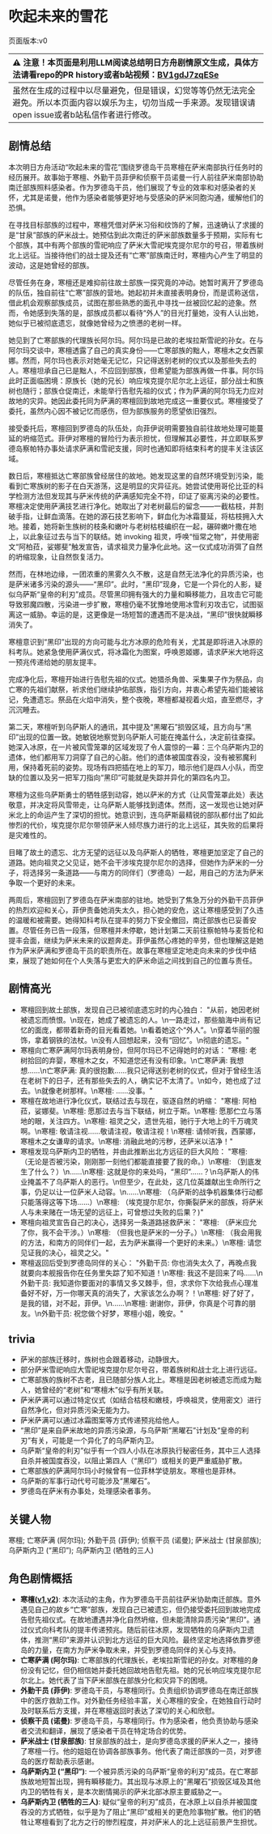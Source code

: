# 吹起未来的雪花
页面版本:v0
 

| :warning: 注意！本页面是利用LLM阅读总结明日方舟剧情原文生成，具体方法请看repo的PR history或者b站视频：[BV1gdJ7zqESe](https://www.bilibili.com/video/BV1gdJ7zqESe/)         |
|:----------------------------|
| 虽然在生成的过程中以尽量避免，但是错误，幻觉等等仍然无法完全避免。所以本页面内容以娱乐为主，切勿当成一手来源。发现错误请open issue或者b站私信作者进行修改。|



## 剧情总结
本次明日方舟活动“吹起未来的雪花”围绕罗德岛干员寒檀在萨米南部执行任务时的经历展开。故事始于寒檀、外勤干员菲伊和侦察干员诺曼一行人前往萨米南部协助南迁部族照料感染者。作为罗德岛干员，他们展现了专业的效率和对感染者的关怀，尤其是诺曼，他作为感染者能够更好地与受感染的萨米同胞沟通，缓解他们的恐惧。

在寻找目标部族的过程中，寒檀凭借对萨米习俗和纹饰的了解，迅速确认了求援的是“甘泉”部族的萨米战士。她预估到此次南迁的萨米部族数量多于预期，实际有七个部族，其中有两个部族的雪祀响应了萨米大雪祀埃克提尔尼尔的号召，带着族树北上远征。当接待他们的战士提及还有“亡寒”部族南迁时，寒檀内心产生了明显的波动，这是她曾经的部族。

尽管任务在身，寒檀还是难抑前往故土部族一探究竟的冲动。她暂时离开了罗德岛的队伍，独自前往“亡寒”部族的营地。她起初并未直接表明身份，而是谎称送信，借此机会观察部族成员，试图在那些熟悉的面孔中寻找一丝被回忆起的迹象。然而，令她感到失落的是，部族成员都以看待“外人”的目光打量她，没有人认出她，她似乎已被彻底遗忘，就像她曾经为之愤懑的老树一样。

她见到了亡寒部族的代理族长阿尔玛。阿尔玛是已故的老埃拉斯雪祀的孙女。在与阿尔玛交谈中，寒檀透露了自己的真实身份——亡寒部族的黜人，寒檀木之女西蒙娜。然而，阿尔玛也表示对她毫无记忆，只记得送别老树的仪式以及那些失去的人。寒檀坦承自己已是黜人，不应回到部族，但希望能为部族再做一件事。阿尔玛此时正面临困境：原族长（她的兄长）响应埃克提尔尼尔北上远征，部分战士和族树也随行；部族仓促南迁，未能举行告慰先祖的仪式；作为萨满的阿尔玛无力应对故地的灾异。她因此委托同为萨满的寒檀回到故地完成这一重要仪式。寒檀接受了委托，虽然内心因不被记忆而感伤，但为部族服务的愿望依旧强烈。

接受委托后，寒檀回到罗德岛的队伍处，向菲伊说明需要独自前往故地处理可能蔓延的坍缩范式。菲伊对寒檀的冒险行为表示担忧，但理解其必要性，并立即联系罗德岛察帕特办事处请求萨满和雪祀支援，同时也通知即将结束科考的提丰关注该区域。

数日后，寒檀抵达亡寒部族曾经居住的故地。她发现这里的自然环境受到污染，能看到亡寒族树的影子在白天游荡，这是明显的灾异征兆。她尝试使用哥伦比亚的科学检测方法但发现其与萨米传统的萨满感知完全不符，印证了驱离污染的必要性。寒檀决定使用萨满技艺进行净化。她取出了对老树最后的留念——一截枯枝，并割破手指，让鲜血滴落。在她的源石技艺影响下，鲜血化为冰霜蔓延，将枯枝拥入大地。接着，她将新生族树的枝条和嫩叶与老树枯枝编织在一起，碾碎嫩叶撒在地上，以此象征过去与当下的联结。她 invoking 祖灵，呼唤“恒常之物”，并使用密文“阿柏菈，娑娜斐”触发宣告，请求祖灵力量净化此地。这一仪式成功消弭了自然的坍缩现象，让自然恢复活力。

然而，在林地边缘，一团浓重的黑雾久久不散，这是自然无法净化的异质污染，也是萨米诸多污染的源头——“黑印”。此时，“黑印”现身，它是一个异化的人影，疑似乌萨斯“皇帝的利刃”成员。尽管黑印拥有强大的力量和瞬移能力，且攻击它可能导致邪魔四散，污染进一步扩散，寒檀仍毫不犹豫地使用冰雪利刃攻击它，试图驱离这一威胁。幸运的是，这更像是一场短暂的遭遇而不是决战，“黑印”很快就瞬移消失了。

寒檀意识到“黑印”出现的方向可能与北方冰原的危险有关，尤其是即将进入冰原的科考队。她紧急使用萨满仪式，将冰霜化为图案，呼唤恩姬娜，请求萨米大地将这一预兆传递给她的朋友提丰。

完成净化后，寒檀开始进行告慰先祖的仪式。她猎杀角兽、采集果子作为祭品，向亡寒的先祖们献祭，祈求他们继续护佑部族，指引方向，并衷心希望先祖们能被铭记，免遭遗忘。祭品在火焰中消失，整个夜晚，寒檀都凝视着火焰，直至燃尽，才沉沉睡去。

第二天，寒檀听到乌萨斯人的通讯，其中提及“黑曜石”损毁区域，且方向与“黑印”出现的位置一致。她敏锐地察觉到乌萨斯人可能在掩盖什么，决定前往查探。她深入冰原，在一片被风雪笼罩的区域发现了令人震惊的一幕：三个乌萨斯内卫的遗体，他们都用军刀洞穿了自己的心脏。他们的遗体被国度吞没，没有被邪魔利用，保持着死前的姿势。现场有四把插在地上的军刀，暗示他们是四人小队，而空缺的位置以及另一把军刀指向“黑印”可能就是失踪并异化的第四名内卫。

寒檀为这些乌萨斯勇士的牺牲感到动容，她以萨米的方式（让风雪笼罩此处）表达敬意，并决定将风雪带走，让乌萨斯人能够找到遗体。然而，这一发现也让她对萨米北上的命运产生了深切的担忧。她意识到，连乌萨斯最精锐的部队都付出了如此惨烈的代价，埃克提尔尼尔带领萨米人倾尽族力进行的北上远征，其失败的后果将是灾难性的。

目睹了故土的遗忘、北方无望的远征以及乌萨斯人的牺牲，寒檀更加坚定了自己的道路。她向祖灵之父见证，她不会干涉埃克提尔尼尔的选择，但她作为萨米的一分子，将选择另一条道路——与南方的同伴们（罗德岛）一起，用自己的方法为萨米争取一个更好的未来。

两周后，寒檀回到了罗德岛在萨米南部的驻地。她受到了焦急万分的外勤干员菲伊的热烈欢迎和关心，菲伊责备她消失太久，担心她的安危，这让寒檀感受到了久违的温暖和被需要。她得知科考队在提丰的努力下安全撤回，南迁部族也已妥善安置。尽管任务已告一段落，但寒檀并未停歇，她计划第二天前往察帕特与麦哲伦和提丰会面，继续为萨米未来的议题奔走。菲伊虽然心疼她的辛劳，但也理解这是她作为萨米萨满和罗德岛干员的职责所在。故事在寒檀坚定地走向未来的步伐中结束，展现了她如何在个人失落与更宏大的萨米命运之间找到自己的位置与责任。
## 剧情高光
-   寒檀回到故土部族，发现自己已被彻底遗忘时的内心独白：
    "从前，她因老树被遗忘而愤恨。\n现在，她成了被遗忘的人。\n一路走过，那些脑海中尚有记忆的面庞，都带着新奇的目光看着她。\n看着她这个“外人”。\n穿着华丽的服饰，拿着钢铁的法杖。\n没有人回想起来，没有“回忆”。\n彻底的遗忘。"
-   寒檀向亡寒萨满阿尔玛表明身份，但阿尔玛已不记得她时的对话：
    "寒檀: 老树拾回的弃婴，寒檀木之女，不知道您还有没有印象。\n亡寒萨满: 我想想......\n亡寒萨满: 真的很抱歉......我只记得送别老树的仪式，但对于曾经生活在老树下的日子，还有那些失去的人，确实记不太清了。\n如今，她也成了过去。\n就像老树那样。\n寒檀: ......没事。"
-   寒檀在故地进行净化仪式，联结过去与现在，驱逐自然的坍缩：
    "寒檀: 阿柏菈，娑娜斐。\n寒檀: 愿那过去与当下联结，树立于斯。\n寒檀: 愿那伫立与落地的眼，关注四方。\n寒檀: 祖灵之父，遗世先祖，驰行于大地上的千万魂灵啊。\n寒檀: 敬请注视......敬请注视，敬请注视！\n寒檀: 请倾听我，西蒙娜，寒檀木之女谦卑的请求。\n寒檀: 消融此地的污秽，还萨米以洁净！"
-   寒檀发现乌萨斯内卫的牺牲，并由此推断出北方远征的巨大风险：
    "寒檀: （无论是否被污染，刚刚那一刻他们都能直接要了我的命。）\n寒檀: （到底发生了什么？）\n......\n寒檀: 这就是你的来处吗，“黑印”......？\n乌萨斯人的伟业掩盖不了乌萨斯人的恶行。\n但至少，在此处，这几位英雄献出生命所行之事，仍足以让一位萨米人动容。\n......\n寒檀: （乌萨斯的战争机器集体行动都只能落得这等下场......）\n寒檀: （埃克提尔尼尔，你撕裂萨米的部族，将萨米人与未来赌在一场无望的远征上，可曾想过失败的后果？)"
-   寒檀向祖灵宣告自己的决心，选择另一条道路拯救萨米：
    "寒檀: （萨米应允了你，我不会干涉。）\n寒檀: （但我也是萨米的一分子。）\n寒檀: （我会用我的方法，和南方的同伴们一起，去为萨米赢得一个更好的未来。）\n寒檀: 请您见证我的决心，祖灵之父。"
-   寒檀返回后受到罗德岛同伴的关心：
    "外勤干员: 你也消失太久了，再晚点我就要向本舰报告你在任务里失踪了知不知道！\n寒檀: 我这不是回来了吗......\n外勤干员: 我知道你要面对的事情又多又棘手，但，求求你下次给我点心理准备好不好，万一你哪天真的消失了，大家该怎么办啊？！\n寒檀: 好了好了，是我的错，对不起，菲伊。\n......\n寒檀: 谢谢你，菲伊，你真是个可靠的朋友。\n外勤干员: 祝您做个好梦，寒檀小姐，晚安。"
## trivia
-   萨米的部族迁移时，族树也会跟着移动，动静很大。
-   部分萨米雪祀响应大雪祀埃克提尔尼尔号召，带着族树和战士北上进行远征。
-   亡寒部族的族树不古老，且已随部分族人北上。寒檀是因老树被遗忘而成为黜人，她曾经的“老树”和“寒檀木”似乎有所关联。
-   萨米萨满可以通过特定仪式（如结合枯枝和嫩枝，呼唤祖灵，使用密文）进行自然净化，但对异质污染无能为力。
-   萨米萨满可以通过冰霜图案等方式传递预兆给他人。
-   “黑印”是来自萨米故地的异质污染源，与乌萨斯“黑曜石”计划及“皇帝的利刃”有关，可能是一个异化了的乌萨斯内卫。
-   乌萨斯“皇帝的利刃”似乎有一个四人小队在冰原执行秘密任务，其中三人选择自杀并被国度吞没，以阻止第四人（“黑印”）或相关的更严重威胁扩散。
-   亡寒部族的萨满阿尔玛小时候曾有一位菲林学徒朋友。寒檀也是菲林。
-   乌萨斯的军事行动代号可能涉及“黑曜石”。
-   罗德岛在萨米有办事处，处理感染者事务。
## 关键人物
寒檀; 亡寒萨满 (阿尔玛); 外勤干员 (菲伊); 侦察干员 (诺曼); 萨米战士 (甘泉部族); 乌萨斯内卫 (“黑印”); 乌萨斯内卫 (牺牲的三人)
## 角色剧情概括
-   **寒檀([v1](../chars/char_341_sntlla.md),[v2](../char_v3/char_341_sntlla.md))**: 本次活动的主角，作为罗德岛干员前往萨米协助南迁部族。意外遇见自己的故乡“亡寒”部族，发现自己已被遗忘，但仍接受委托回到故地完成告慰先祖仪式。在故地遭遇并净化自然坍缩，但未能清除异质污染“黑印”。通过仪式向科考队的提丰传递预兆。随后前往冰原，发现牺牲的乌萨斯内卫遗体，推测“黑印”来源并认识到北方远征的巨大风险。最终坚定地选择依靠罗德岛的力量，在南方为萨米争取未来，并受到罗德岛同伴的关心与支持。
-   **亡寒萨满 (阿尔玛)**: 亡寒部族的代理族长，老埃拉斯雪祀的孙女。对寒檀的身份没有记忆，但仍相信她并委托她回故地告慰先祖。她的兄长响应埃克提尔尼尔北上。她代表了当下萨米部族在部族分化和灾异下的困境。
-   **外勤干员 (菲伊)**: 罗德岛干员，与寒檀同行。负责组织协调罗德岛在南迁部族中的医疗救助工作。对外勤任务经验丰富，关心寒檀的安全，在她独自行动时及时联系后方支援，并在寒檀返回时表达了深切的关心和欣慰。
-   **侦察干员 (诺曼)**: 罗德岛干员，与寒檀同行。作为感染者，他负责协助与感染者交流和翻译，展现了感染者干员在特定场合的优势。
-   **萨米战士 (甘泉部族)**: 甘泉部族的战士，是向罗德岛求援的萨米人之一，接待了寒檀一行。他的姐姐在协调各部族事务。他代表了南迁部族的一员，对罗德岛的医疗帮助表示感谢。
-   **乌萨斯内卫 (“黑印”)**: 一个被异质污染的乌萨斯“皇帝的利刃”成员。在亡寒部族故地短暂出现，拥有瞬移能力。其出现与冰原上的“黑曜石”损毁区域及其他内卫的牺牲有关，是本次剧情揭示的萨米北部冰原主要威胁之一。
-   **乌萨斯内卫 (牺牲的三人)**: 疑似“皇帝的利刃”成员，在冰原上以自杀并被国度吞没的方式牺牲，似乎是为了阻止“黑印”或相关的更危险事物扩散。他们的牺牲让寒檀看到了北方之行的惨烈程度，并对萨米人的北上远征前景产生担忧。